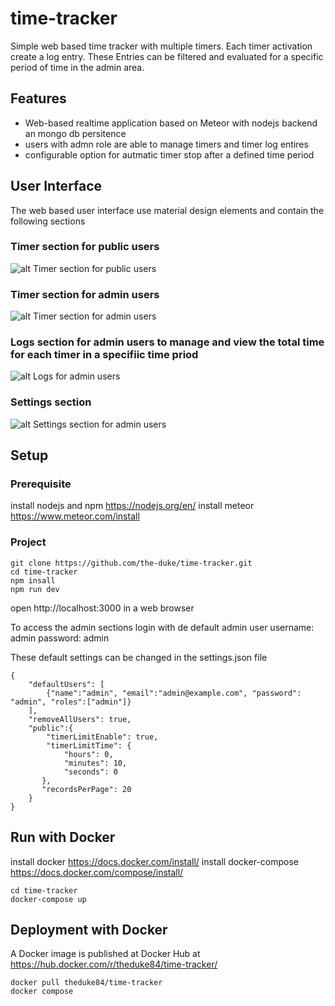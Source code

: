# time-tracker

Simple web based time tracker with multiple timers. Each timer activation create a log entry. These Entries can be filtered and evaluated for a specific period of time in the admin area.

## Features
 - Web-based realtime application based on Meteor with nodejs backend an mongo db persitence
 - users with admn role are able to manage timers and timer log entires
 - configurable option for autmatic timer stop after a defined time period

## User Interface
The web based user interface use material design elements and contain the following sections

  ### Timer section for public users
 ![alt Timer section for public users](https://raw.github.com/the-duke/time-tracker/master/doc/images/Timers.png)

 ### Timer section for admin users
 ![alt Timer section for admin users](https://raw.github.com/the-duke/time-tracker/master/doc/images/Timers-Admin.png)

 ### Logs section for admin users to manage and view the total time for each timer in a specifiic time priod
 ![alt Logs for admin users](https://raw.github.com/the-duke/time-tracker/master/doc/images/Log-Entries-Admin.png)

 ### Settings section
 ![alt Settings section for admin users](https://raw.github.com/the-duke/time-tracker/master/doc/images/Settings-Admin.png)

 ## Setup
 ### Prerequisite
install nodejs and npm https://nodejs.org/en/
install meteor https://www.meteor.com/install

### Project
```
git clone https://github.com/the-duke/time-tracker.git
cd time-tracker
npm insall
npm run dev
```

open http://localhost:3000 in a web browser

To access the admin sections login with de default admin user
username: admin
password: admin

These default settings can be changed in the settings.json file
```
{ 
    "defaultUsers": [
        {"name":"admin", "email":"admin@example.com", "password": "admin", "roles":["admin"]}
    ],
    "removeAllUsers": true,
    "public":{
        "timerLimitEnable": true,
        "timerLimitTime": {
            "hours": 0,
            "minutes": 10,
            "seconds": 0
       },
       "recordsPerPage": 20
    }
}
```
 ## Run with Docker
install docker https://docs.docker.com/install/
install docker-compose https://docs.docker.com/compose/install/

 ```
cd time-tracker
docker-compose up
```

 ## Deployment with Docker
 A Docker image is published at Docker Hub at
 https://hub.docker.com/r/theduke84/time-tracker/

 ```
docker pull theduke84/time-tracker
docker compose
```